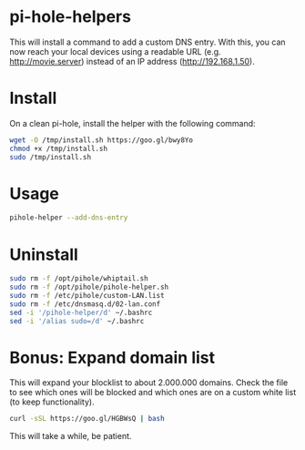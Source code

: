 # pi-hole-helpers
This will install a command to add a custom DNS entry.
With this, you can now reach your local devices using a readable URL (e.g. http://movie.server) instead of an IP address (http://192.168.1.50).

# Install
On a clean pi-hole, install the helper with the following command:
```bash
wget -O /tmp/install.sh https://goo.gl/bwy8Yo
chmod +x /tmp/install.sh
sudo /tmp/install.sh
```

# Usage
```bash
pihole-helper --add-dns-entry
```

# Uninstall
```bash
sudo rm -f /opt/pihole/whiptail.sh
sudo rm -f /opt/pihole/pihole-helper.sh
sudo rm -f /etc/pihole/custom-LAN.list
sudo rm -f /etc/dnsmasq.d/02-lan.conf
sed -i '/pihole-helper/d' ~/.bashrc
sed -i '/alias sudo=/d' ~/.bashrc
```

# Bonus: Expand domain list
This will expand your blocklist to about 2.000.000 domains. Check the file to see which ones will be blocked and which ones are on a custom white list (to keep functionality).
```bash
curl -sSL https://goo.gl/HGBWsQ | bash
```
This will take a while, be patient.
